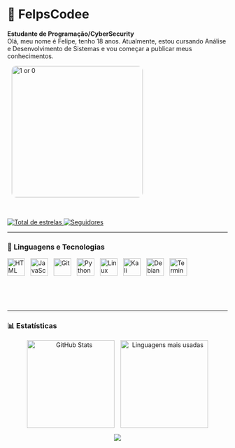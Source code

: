 # 👾 FelpsCodee

<p align="left">
    <b>Estudante de Programação/CyberSecurity</b><br>
    Olá, meu nome é Felipe, tenho 18 anos. Atualmente, estou cursando Análise e Desenvolvimento de Sistemas e vou começar a publicar meus conhecimentos.
</p>

<img
    alt="1 or 0" 
    width="300px" 
    style="border-radius: 10px; margin-left: 10px;" 
    src="[https://media1.tenor.com/m/8plg_QTWlEMAAAAd/rami-malek-mr-robot.gif](https://github.com/FelpsCodee/assets/blob/main/eliot.gif)" 
/>
<br/>
<br/>
<br/>

<p align="left">
    <a href="https://github.com/FelpsCodee?tab=repositories&sort=stargazers">
        <img 
            alt="Total de estrelas" 
            title="Total de estrelas GitHub" 
            src="https://custom-icon-badges.demolab.com/github/stars/FelpsCodee?color=00FF00&style=for-the-badge&labelColor=000000&logo=star&label=Estrelas"
        />
    </a>
    <a href="https://github.com/FelpsCodee?tab=followers">
        <img 
            alt="Seguidores" 
            title="Me siga no GitHub" 
            src="https://custom-icon-badges.demolab.com/github/followers/FelpsCodee?color=00FF00&labelColor=000000&style=for-the-badge&logo=github&label=Seguidores&logoColor=white"
        />
    </a>
</p>

---

### 🤖 Linguagens e Tecnologias

<p align="left">
<img 
        align="left" 
        alt="HTML"
        title="HTML" 
        width="40px" 
        style="padding-right: 10px;" 
        src="https://cdn.jsdelivr.net/gh/devicons/devicon/icons/java/java-original.svg" 
    />
    <img 
        align="left" 
        alt="JavaScript" 
        title="JavaScript"
        width="40px" 
        style="padding-right: 10px;" 
        src="https://cdn.jsdelivr.net/gh/devicons/devicon/icons/javascript/javascript-original.svg" 
    />
    <img 
        align="left" 
        alt="Git" 
        title="Git"
        width="40px" 
        style="padding-right: 10px;" 
        src="https://cdn.jsdelivr.net/gh/devicons/devicon/icons/git/git-original.svg" 
    />
    <img 
        align="left" 
        alt="Python" 
        title="Python"
        width="40px" 
        style="padding-right: 10px;" 
        src="https://cdn.jsdelivr.net/gh/devicons/devicon/icons/python/python-original.svg" 
    />
    <img 
        align="left" 
        alt="Linux" 
        title="Linux"
        width="40px" 
        style="padding-right: 10px;" 
        src="https://cdn.jsdelivr.net/gh/devicons/devicon/icons/linux/linux-original.svg" 
    />
  <img 
    align="left" 
    alt="Kali Linux" 
    title="Kali Linux" 
    width="40px" 
    style="padding-right: 10px;" 
    src="https://www.kali.org/images/kali-dragon-icon.svg" 
/>
    <img 
        align="left" 
        alt="Debian" 
        title="Debian"
        width="40px" 
        style="padding-right: 10px;" 
        src="https://cdn.jsdelivr.net/gh/devicons/devicon/icons/debian/debian-original.svg" 
    />
    <img 
    alt="Terminal" 
    title="Terminal Hacker" 
    width="40px" 
    style="padding-right: 10px;" 
    src="https://cdn.jsdelivr.net/gh/devicons/devicon/icons/bash/bash-original.svg" 
    />
</p>

<br/>
<br/>
<br/>

---

### 📊 Estatísticas

<p align="center">
  <img 
    align="center" 
    alt="GitHub Stats" 
    height="200" 
    style="padding-right: 10px;" 
    src="https://github-readme-stats.vercel.app/api?username=FelpsCodee&show_icons=true&theme=dark&bg_color=000000&title_color=00FF00&text_color=00FF00&icon_color=00FF00&include_all_commits=true&locale=pt-br" 
  />
  <img 
    align="center" 
    alt="Linguagens mais usadas" 
    height="200" 
    src="https://github-readme-stats.vercel.app/api/top-langs/?username=FelpsCodee&theme=dark&bg_color=000000&title_color=00FF00&text_color=00FF00&layout=compact&custom_title=Tecnologias&langs_count=9" 
  />
</p>
<p align="center"> <a href="https://github.com/FelpsCodee"> <img src="https://img.shields.io/badge/GitHub-100000?style=for-the-badge&logo=github&logoColor=white" /></p>
